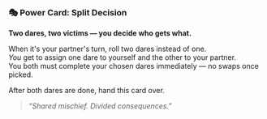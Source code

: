 ### 🎭 Power Card: Split Decision  
**Two dares, two victims — you decide who gets what.**

When it's your partner's turn, roll two dares instead of one.  
*You* get to assign one dare to yourself and the other to your partner.  
You both must complete your chosen dares immediately — no swaps once picked.

After both dares are done, hand this card over.

> *“Shared mischief. Divided consequences.”*
